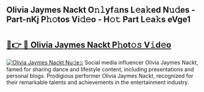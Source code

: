 ## Olivia Jaymes Nackt O𝚗𝚕yf𝚊ns L𝚎a𝚔ed N𝚞𝚍es - Part-nKj P𝚑𝚘tos Vi𝚍𝚎o - H𝚘𝚝 Part L𝚎a𝚔s eVge1

# <h2><a href="http://kf9nool.oniu.top/?m=Olivia+Jaymes+Nackt">🔗👉 🔴 Olivia Jaymes Nackt P𝚑ot𝚘𝚜 V𝚒d𝚎o</a></h2>

[![Olivia Jaymes Nackt Nu𝚍e𝚜](https://i.imgur.com/0qMVB7G.gif)](http://kf9nool.oniu.top/?m=Olivia+Jaymes+Nackt)
Social media influencer Olivia Jaymes Nackt, famed for sharing dance and lifestyle content, including presentations and personal blogs. Prodigious performer Olivia Jaymes Nackt, recognized for their remarkable talents and achievements in the entertainment industry.  
